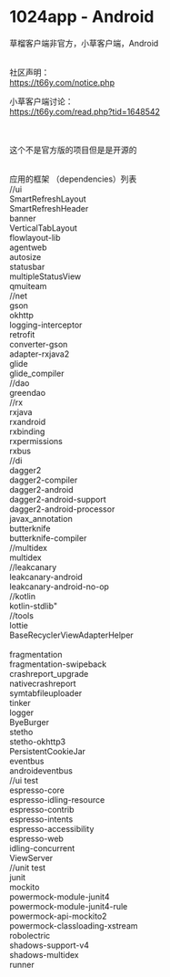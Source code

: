 # 1024app - Android
草榴客户端非官方，小草客户端，Android
<br>
<br>

社区声明：<br>
https://t66y.com/notice.php

小草客户端讨论：<br>
https://t66y.com/read.php?tid=1648542

<br><br>
这个不是官方版的项目但是是开源的

<br>
应用的框架 （dependencies）列表
<br>
 //ui
 <br/>
 SmartRefreshLayout
 <br/>
 SmartRefreshHeader
 <br/>
 banner
 <br/>
 VerticalTabLayout
 <br/>
 flowlayout-lib
 <br/>
 agentweb
 <br/>
 autosize
 <br/>
 statusbar
 <br/>
 multipleStatusView
 <br/>
 qmuiteam
 <br/>
   //net
   <br/>
   gson
   <br/>
   okhttp
   <br/>
   logging-interceptor
   <br/>
   retrofit
   <br/>
   converter-gson
   <br/>
   adapter-rxjava2
   <br/>
   glide
   <br/>
   glide_compiler
   <br/>
   //dao
   <br/>
   greendao
   <br/>
   //rx
   <br/>
   rxjava
   <br/>
   rxandroid
   <br/>
   rxbinding
   <br/>
   rxpermissions
   <br/>
   rxbus
   <br/>
   //di
   <br/>
   dagger2
   <br/>
   dagger2-compiler
   <br/>
   dagger2-android
   <br/>
   dagger2-android-support
   <br/>
   dagger2-android-processor
   <br/>
   javax_annotation
   <br/>
   butterknife
   <br/>
   butterknife-compiler
   <br/>
   //multidex
   <br/>
   multidex
   <br/>
   //leakcanary
   <br/>
   leakcanary-android
   <br/>
   leakcanary-android-no-op
   <br/>
   //kotlin
   <br/>
   kotlin-stdlib"
   <br/>
   //tools
   <br/>
   lottie
   <br/>
   BaseRecyclerViewAdapterHelper
   <br/>
   
   <br/>
fragmentation
<br/>
   fragmentation-swipeback
   <br/>
   crashreport_upgrade
   <br/>
   nativecrashreport
   <br/>
   symtabfileuploader
   <br/>
   tinker
   <br/>
   logger
   <br/>
   ByeBurger
   <br/>
   stetho
   <br/>
   stetho-okhttp3
   <br/>
   PersistentCookieJar
   <br/>
   eventbus
   <br/>
   androideventbus
   <br/>
      //ui test
      <br/>
      espresso-core
      <br/>
      espresso-idling-resource
      <br/>
      espresso-contrib
      <br/>
      espresso-intents
      <br/>
      espresso-accessibility
      <br/>
      espresso-web
      <br/>
      idling-concurrent
      <br/>
      ViewServer
      <br/>
   //unit test 
   <br/>
   junit
   <br/>
   mockito
   <br/>
   powermock-module-junit4
   <br/>
   powermock-module-junit4-rule
   <br/>
   powermock-api-mockito2
   <br/>
   powermock-classloading-xstream
   <br/>
   robolectric
   <br/>
   shadows-support-v4
   <br/>
   shadows-multidex
   <br/>
   runner
   <br/>
   


